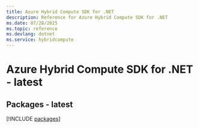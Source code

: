 ```yaml
---
title: Azure Hybrid Compute SDK for .NET
description: Reference for Azure Hybrid Compute SDK for .NET
ms.date: 07/28/2025
ms.topic: reference
ms.devlang: dotnet
ms.service: hybridcompute
---
```

# Azure Hybrid Compute SDK for .NET - latest
## Packages - latest
[!INCLUDE [packages](hybrid-compute-index.md)]
